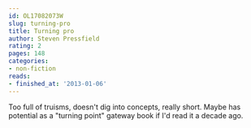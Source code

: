 ```yaml
---
id: OL17082073W
slug: turning-pro
title: Turning pro
author: Steven Pressfield
rating: 2
pages: 148
categories:
- non-fiction
reads:
- finished_at: '2013-01-06'
---
```

Too full of truisms, doesn't dig into concepts, really short. Maybe has potential as a "turning point" gateway book if I'd read it a decade ago.
